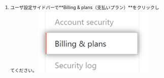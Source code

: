 1. ユーザ設定サイドバーで**Billing & plans（支払いプラン）**をクリックしてください。 ![支払いプランの設定](/assets/images/help/settings/settings-sidebar-billing-plans.png)
